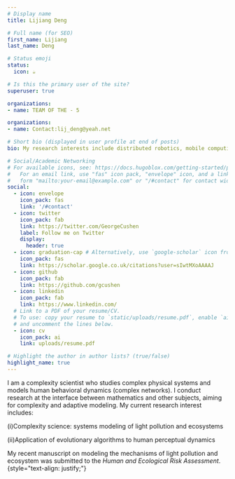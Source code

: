 ```yaml
---
# Display name
title: Lijiang Deng

# Full name (for SEO)
first_name: Lijiang
last_name: Deng

# Status emoji
status:
  icon: ☕️

# Is this the primary user of the site?
superuser: true

organizations:
- name: TEAM OF THE - 5

organizations:
- name: Contact:lij_deng@yeah.net

# Short bio (displayed in user profile at end of posts)
bio: My research interests include distributed robotics, mobile computing and programmable matter.

# Social/Academic Networking
# For available icons, see: https://docs.hugoblox.com/getting-started/page-builder/#icons
#   For an email link, use "fas" icon pack, "envelope" icon, and a link in the
#   form "mailto:your-email@example.com" or "/#contact" for contact widget.
social:
  - icon: envelope
    icon_pack: fas
    link: '/#contact'
  - icon: twitter
    icon_pack: fab
    link: https://twitter.com/GeorgeCushen
    label: Follow me on Twitter
    display:
      header: true
  - icon: graduation-cap # Alternatively, use `google-scholar` icon from `ai` icon pack
    icon_pack: fas
    link: https://scholar.google.co.uk/citations?user=sIwtMXoAAAAJ
  - icon: github
    icon_pack: fab
    link: https://github.com/gcushen
  - icon: linkedin
    icon_pack: fab
    link: https://www.linkedin.com/
  # Link to a PDF of your resume/CV.
  # To use: copy your resume to `static/uploads/resume.pdf`, enable `ai` icons in `params.yaml`,
  # and uncomment the lines below.
  - icon: cv
    icon_pack: ai
    link: uploads/resume.pdf

# Highlight the author in author lists? (true/false)
highlight_name: true
---
```


I am a complexity scientist who studies complex physical systems and models human behavioral dynamics (complex networks). I conduct research at the interface between mathematics and other subjects, aiming for complexity and adaptive modeling. My current research interest includes:

(i)Complexity science: systems modeling of light pollution and ecosystems

(ii)Application of evolutionary algorithms to human perceptual dynamics

My recent manuscript on modeling the mechanisms of light pollution and ecosystem was submitted to the *Human and Ecological Risk Assessment*.
{style="text-align: justify;"}
